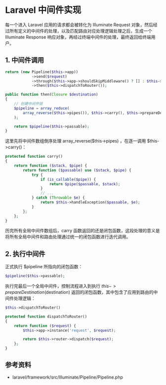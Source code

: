 <!-- ---
title: Laravel 中间件实现
date: 2020-12-27 16:30:07
category: showcode, laravel
--- -->

# Laravel 中间件实现

每一个进入 Laravel 应用的请求都会被转化为 Illuminate Request 对象，然后经过所有定义的中间件的处理，以及匹配路由对应处理逻辑处理之后，生成一个 Illuminate Response 响应对象，再经过终端中间件的处理，最终返回给终端用户。

## 1. 中间件调用

```php
return (new Pipeline($this->app))
            ->send($request)
            ->through($this->app->shouldSkipMiddleware() ? [] : $this->middleware)
            ->then($this->dispatchToRouter());

public function then(Closure $destination)
{
    // 创建中间件链
    $pipeline = array_reduce(
        array_reverse($this->pipes()), $this->carry(), $this->prepareDestination($destination)
    );

    return $pipeline($this->passable);
}
```

这里先将中间件数组倒序处理 array_reverse($this->pipes) ，在逐一调用 $this->carry()：

```php
protected function carry()
{
    return function ($stack, $pipe) {
        return function ($passable) use ($stack, $pipe) {
            try {
                if (is_callable($pipe)) {
                    return $pipe($passable, $stack);
                }
                // ...
            } catch (Throwable $e) {
                return $this->handleException($passable, $e);
            }
        };
    };
}
```

历完所有全局中间件数组后，carry 函数返回的还是闭包函数，这段处理的意义是将所有全局中间件和路由处理通过统一的闭包函数进行迭代调用。

## 2. 执行中间件

正式执行 $pipeline 所指向的闭包函数：

```php
$pipeline($this->passable);
```

执行完最后一个全局中间件，控制流程进入到执行 $this->prepareDestination($destination) 返回的闭包函数，其中包含了应用到路由的中间件处理逻辑：

```php
$this->dispatchToRouter()

protected function dispatchToRouter()
{
    return function ($request) {
        $this->app->instance('request', $request);

        return $this->router->dispatch($request);
    };
}
```

## 参考资料

- laravel/framework/src/Illuminate/Pipeline/Pipeline.php